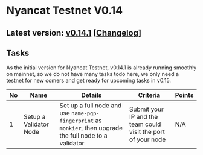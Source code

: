 # Nyancat Testnet V0.14

## Latest version: [v0.14.1](https://github.com/irisnet/irishub/releases/tag/v0.14.1) [[Changelog](https://github.com/irisnet/irishub/blob/master/CHANGELOG.md#0141)]

## Tasks

As the initial version for Nyancat Testnet, v0.14.1 is already running smoothly on mainnet, so we do not have many tasks todo here, we only need a testnet for new comers and get ready for upcoming tasks in v0.15.

| No   | Name                                           | Details                                                      | Criteria                                                     | Points |
| ---- | ---------------------------------------------- | ------------------------------------------------------------ | ------------------------------------------------------------ | ------ |
| 1    | Setup a Validator Node                         | Set up a full node and use `name-pgp-fingerprint` as `monkier`, then upgrade the full node to a validator | Submit your IP and the team could visit the port of your node | N/A    |
